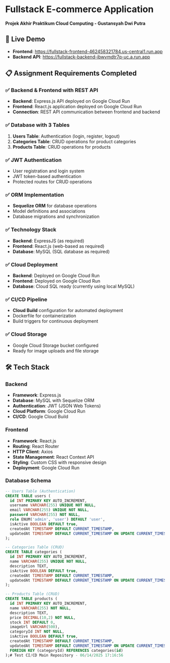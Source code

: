 # Fullstack E-commerce Application
**Projek Akhir Praktikum Cloud Computing - Gustansyah Dwi Putra**

## 🚀 Live Demo
- **Frontend**: https://fullstack-frontend-462458321784.us-central1.run.app
- **Backend API**: https://fullstack-backend-ibwvmdtr7q-uc.a.run.app

## 📋 Assignment Requirements Completed

### ✅ Backend & Frontend with REST API
- **Backend**: Express.js API deployed on Google Cloud Run
- **Frontend**: React.js application deployed on Google Cloud Run
- **Connection**: REST API communication between frontend and backend

### ✅ Database with 3 Tables
1. **Users Table**: Authentication (login, register, logout)
2. **Categories Table**: CRUD operations for product categories
3. **Products Table**: CRUD operations for products

### ✅ JWT Authentication
- User registration and login system
- JWT token-based authentication
- Protected routes for CRUD operations

### ✅ ORM Implementation
- **Sequelize ORM** for database operations
- Model definitions and associations
- Database migrations and synchronization

### ✅ Technology Stack
- **Backend**: ExpressJS (as required)
- **Frontend**: React.js (web-based as required)
- **Database**: MySQL (SQL database as required)

### ✅ Cloud Deployment
- **Backend**: Deployed on Google Cloud Run
- **Frontend**: Deployed on Google Cloud Run
- **Database**: Cloud SQL ready (currently using local MySQL)

### ✅ CI/CD Pipeline
- **Cloud Build** configuration for automated deployment
- Dockerfile for containerization
- Build triggers for continuous deployment

### ✅ Cloud Storage
- Google Cloud Storage bucket configured
- Ready for image uploads and file storage

## 🛠️ Tech Stack

### Backend
- **Framework**: Express.js
- **Database**: MySQL with Sequelize ORM
- **Authentication**: JWT (JSON Web Tokens)
- **Cloud Platform**: Google Cloud Run
- **CI/CD**: Google Cloud Build

### Frontend
- **Framework**: React.js
- **Routing**: React Router
- **HTTP Client**: Axios
- **State Management**: React Context API
- **Styling**: Custom CSS with responsive design
- **Deployment**: Google Cloud Run

### Database Schema
```sql
-- Users Table (Authentication)
CREATE TABLE users (
  id INT PRIMARY KEY AUTO_INCREMENT,
  username VARCHAR(255) UNIQUE NOT NULL,
  email VARCHAR(255) UNIQUE NOT NULL,
  password VARCHAR(255) NOT NULL,
  role ENUM('admin', 'user') DEFAULT 'user',
  isActive BOOLEAN DEFAULT true,
  createdAt TIMESTAMP DEFAULT CURRENT_TIMESTAMP,
  updatedAt TIMESTAMP DEFAULT CURRENT_TIMESTAMP ON UPDATE CURRENT_TIMESTAMP
);

-- Categories Table (CRUD)
CREATE TABLE categories (
  id INT PRIMARY KEY AUTO_INCREMENT,
  name VARCHAR(255) UNIQUE NOT NULL,
  description TEXT,
  isActive BOOLEAN DEFAULT true,
  createdAt TIMESTAMP DEFAULT CURRENT_TIMESTAMP,
  updatedAt TIMESTAMP DEFAULT CURRENT_TIMESTAMP ON UPDATE CURRENT_TIMESTAMP
);

-- Products Table (CRUD)
CREATE TABLE products (
  id INT PRIMARY KEY AUTO_INCREMENT,
  name VARCHAR(255) NOT NULL,
  description TEXT,
  price DECIMAL(10,2) NOT NULL,
  stock INT DEFAULT 0,
  imageUrl VARCHAR(500),
  categoryId INT NOT NULL,
  isActive BOOLEAN DEFAULT true,
  createdAt TIMESTAMP DEFAULT CURRENT_TIMESTAMP,
  updatedAt TIMESTAMP DEFAULT CURRENT_TIMESTAMP ON UPDATE CURRENT_TIMESTAMP,
  FOREIGN KEY (categoryId) REFERENCES categories(id)
);#   T e s t   C I / C D   M a i n   R e p o s i t o r y   -   0 6 / 1 4 / 2 0 2 5   1 7 : 1 6 : 5 6  
 